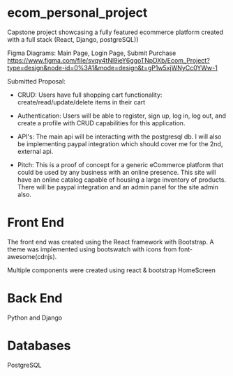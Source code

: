 # ecom_personal_project
Capstone project showcasing a fully featured ecommerce platform created with a full stack (React, Django, postgreSQL))

Figma Diagrams: 
Main Page, Login Page, Submit Purchase
https://www.figma.com/file/svqy4tNl9ieY6ggoTNpDXb/Ecom_Project?type=design&node-id=0%3A1&mode=design&t=gP1w5xjWNyCc0YWw-1

Submitted Proposal:
- CRUD: Users have full shopping cart functionality: create/read/update/delete items in their cart

- Authentication: Users will be able to register, sign up, log in, log out, and create a profile with CRUD capabilities for this application. 

- API's: The main api will be interacting with the postgresql db. I will also be implementing paypal integration which should cover me for the 2nd, external api. 

- Pitch: This is a proof of concept for a generic eCommerce platform that could be used by any business with an online presence. This site will have an online catalog capable of housing a large inventory of products. There will be paypal integration and an admin panel for the site admin also.

# Front End
The front end was created using the React framework with Bootstrap. A theme was implemented using bootswatch with icons from font-awesome(cdnjs).  

Multiple components were created using react & bootstrap
HomeScreen

# Back End
Python and Django

# Databases
PostgreSQL